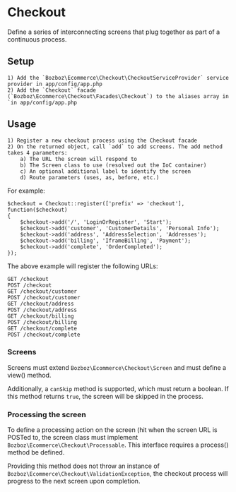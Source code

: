 # Checkout

Define a series of interconnecting screens that plug together as part of a continuous process.


## Setup

	1) Add the `Bozboz\Ecommerce\Checkout\CheckoutServiceProvider` service provider in app/config/app.php
	2) Add the `Checkout` facade (`Bozboz\Ecommerce\Checkout\Facades\Checkout`) to the aliases array in `in app/config/app.php


## Usage

	1) Register a new checkout process using the Checkout facade
	2) On the returned object, call `add` to add screens. The add method takes 4 parameters:
		a) The URL the screen will respond to
		b) The Screen class to use (resolved out the IoC container)
		c) An optional additional label to identify the screen
		d) Route parameters (uses, as, before, etc.)


For example:

```
$checkout = Checkout::register(['prefix' => 'checkout'], function($checkout)
{
	$checkout->add('/', 'LoginOrRegister', 'Start');
	$checkout->add('customer', 'CustomerDetails', 'Personal Info');
	$checkout->add('address', 'AddressSelection', 'Addresses');
	$checkout->add('billing', 'IframeBilling', 'Payment');
	$checkout->add('complete', 'OrderCompleted');
});
```

The above example will register the following URLs:

	GET /checkout
	POST /checkout
	GET /checkout/customer
	POST /checkout/customer
	GET /checkout/address
	POST /checkout/address
	GET /checkout/billing
	POST /checkout/billing
	GET /checkout/complete
	POST /checkout/complete

### Screens

Screens must extend `Bozboz\Ecommerce\Checkout\Screen` and must define a view() method.

Additionally, a `canSkip` method is supported, which must return a boolean. If this method returns `true`, the screen will be skipped in the process.


### Processing the screen

To define a processing action on the screen (hit when the screen URL is POSTed to, the screen class must implement `Bozboz\Ecommerce\Checkout\Processable`. This interface requires a process() method be defined.

Providing this method does not throw an instance of `Bozboz\Ecommerce\Checkout\ValidationException`, the checkout process will progress to the next screen upon completion.
